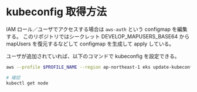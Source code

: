 # kubeconfig 取得方法

IAM ロール／ユーザでアクセスする場合は `aws-auth` という configmap を編集する。
このリポジトリではシークレット DEVELOP_MAPUSERS_BASE64 から mapUsers を復元するなどして configmap を生成して apply している。

ユーザが追加されていれば、以下のコマンドで kubeconfig を設定できる。

```bash
aws --profile $PROFILE_NAME --region ap-northeast-1 eks update-kubeconfig --name $CLUSTER_NAME

# 確認
kubectl get node
```
